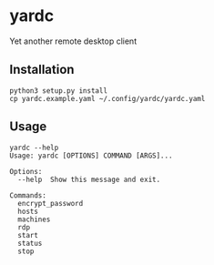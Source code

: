 # yardc
Yet another remote desktop client

## Installation

    python3 setup.py install
    cp yardc.example.yaml ~/.config/yardc/yardc.yaml

## Usage

    yardc --help
    Usage: yardc [OPTIONS] COMMAND [ARGS]...

    Options:
      --help  Show this message and exit.

    Commands:
      encrypt_password
      hosts
      machines
      rdp
      start
      status
      stop
